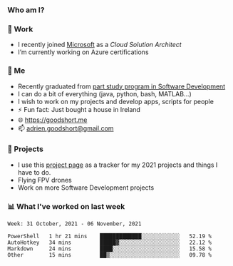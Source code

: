 ### Who am I?

<!--
**goodshort/goodshort** is a ✨ _special_ ✨ repository because its `README.md` (this file) appears on your GitHub profile.
-->
### 💼 Work
- I recently joined [Microsoft](https://www.microsoft.com/) as a _Cloud Solution Architect_
- I’m currently working on Azure certifications

### 🌱 Me
- Recently graduated from [part study program in Software Development](https://www.goodshort.me/who-am-i/studies#higher-diploma-in-software-development)
- I can do a bit of everything (java, python, bash, MATLAB...)
- I wish to work on my projects and develop apps, scripts for people
- ⚡ Fun fact: Just bought a house in Ireland
- 🌐 https://goodshort.me
- 📫 adrien.goodshort@gmail.com

### 🚧 Projects

- I use this [project page](https://github.com/users/goodshort/projects/2) as a tracker for my 2021 projects and things I have to do.
- Flying FPV drones
- Work on more Software Development projects

### 📊 What I've worked on last week

<!--START_SECTION:waka-->
```text
Week: 31 October, 2021 - 06 November, 2021

PowerShell   1 hr 21 mins    █████████████░░░░░░░░░░░░   52.19 % 
AutoHotkey   34 mins         █████▓░░░░░░░░░░░░░░░░░░░   22.12 % 
Markdown     24 mins         ████░░░░░░░░░░░░░░░░░░░░░   15.58 % 
Other        15 mins         ██▒░░░░░░░░░░░░░░░░░░░░░░   09.78 % 
```
<!--END_SECTION:waka-->
